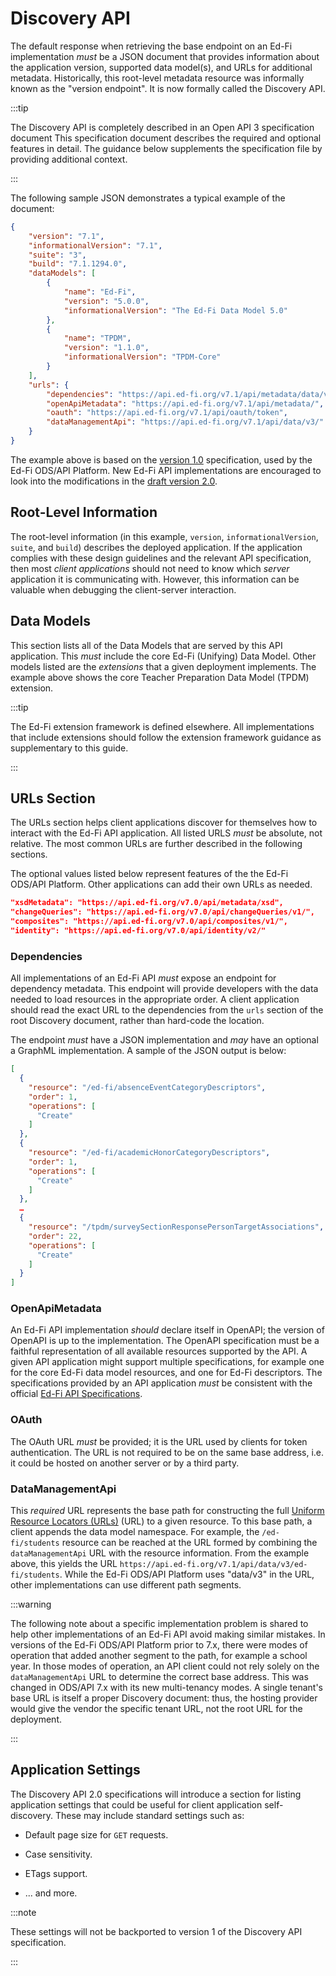# Discovery API

The default response when retrieving the base endpoint on an Ed-Fi
implementation _must_ be a JSON document that provides information about the
application version, supported data model(s), and URLs for additional metadata.
Historically, this root-level metadata resource was informally known as the
"version endpoint". It is now formally called the Discovery API.

:::tip

The Discovery API is completely described in an Open API 3
specification document This specification document describes the required and
optional features in detail. The guidance below supplements the specification
file by providing additional context.

:::

The following sample JSON demonstrates a typical example of the document:

```json
{
    "version": "7.1",
    "informationalVersion": "7.1",
    "suite": "3",
    "build": "7.1.1294.0",
    "dataModels": [
        {
            "name": "Ed-Fi",
            "version": "5.0.0",
            "informationalVersion": "The Ed-Fi Data Model 5.0"
        },
        {
            "name": "TPDM",
            "version": "1.1.0",
            "informationalVersion": "TPDM-Core"
        }
    ],
    "urls": {
        "dependencies": "https://api.ed-fi.org/v7.1/api/metadata/data/v3/dependencies",
        "openApiMetadata": "https://api.ed-fi.org/v7.1/api/metadata/",
        "oauth": "https://api.ed-fi.org/v7.1/api/oauth/token",
        "dataManagementApi": "https://api.ed-fi.org/v7.1/api/data/v3/"
    }
}
```

The example above is based on the [version
1.0](https://github.com/Ed-Fi-Alliance-OSS/Ed-Fi-API-Standards/blob/main/api-specifications/discovery/1.0)
specification, used by the Ed-Fi ODS/API Platform. New Ed-Fi API implementations
are encouraged to look into the modifications in the [draft version
2.0](https://github.com/Ed-Fi-Alliance-OSS/Ed-Fi-API-Standards/blob/main/api-specifications/discovery/2.0-draft).

## Root-Level Information

The root-level information (in this example, `version`, `informationalVersion`,
`suite`, and `build`) describes the deployed application. If the application
complies with these design guidelines and the relevant API specification, then
most _client applications_ should not need to know which _server_ application it
is communicating with. However, this information can be valuable when debugging
the client-server interaction.

## Data Models

This section lists all of the Data Models that are served by this API
application. This _must_ include the core Ed-Fi (Unifying) Data Model. Other
models listed are the _extensions_ that a given deployment implements. The
example above shows the core Teacher Preparation Data Model (TPDM) extension.

:::tip

The Ed-Fi extension framework is defined elsewhere. All implementations
that include extensions should follow the extension framework guidance as
supplementary to this guide.

:::

## URLs Section

The URLs section helps client applications discover for themselves how to
interact with the Ed-Fi API application. All listed URLS _must_ be absolute, not
relative. The most common URLs are further described in the following sections.

The optional values listed below represent features of the the Ed-Fi ODS/API
Platform. Other applications can add their own URLs as needed.

```json
"xsdMetadata": "https://api.ed-fi.org/v7.0/api/metadata/xsd",
"changeQueries": "https://api.ed-fi.org/v7.0/api/changeQueries/v1/",
"composites": "https://api.ed-fi.org/v7.0/api/composites/v1/",
"identity": "https://api.ed-fi.org/v7.0/api/identity/v2/"
```

### Dependencies

All implementations of an Ed-Fi API _must_ expose an endpoint for dependency
metadata. This endpoint will provide developers with the data needed to load
resources in the appropriate order. A client application should read the exact
URL to the dependencies from the `urls` section of the root Discovery document,
rather than hard-code the location.

The endpoint _must_ have a JSON implementation and _may_ have an optional a
GraphML implementation. A sample of the JSON output is below:

```json
[
  {
    "resource": "/ed-fi/absenceEventCategoryDescriptors",
    "order": 1,
    "operations": [
      "Create"
    ]
  },
  {
    "resource": "/ed-fi/academicHonorCategoryDescriptors",
    "order": 1,
    "operations": [
      "Create"
    ]
  },
  …
  {
    "resource": "/tpdm/surveySectionResponsePersonTargetAssociations",
    "order": 22,
    "operations": [
      "Create"
    ]
  }
]
```

### OpenApiMetadata

An Ed-Fi API implementation _should_ declare itself in OpenAPI; the version of
OpenAPI is up to the implementation. The OpenAPI specification must be a
faithful representation of all available resources supported by the API. A given
API application might support multiple specifications, for example one for the
core Ed-Fi data model resources, and one for Ed-Fi descriptors. The
specifications provided by an API application _must_ be consistent with the
official [Ed-Fi API
Specifications](https://github.com/Ed-Fi-Alliance-OSS/Ed-Fi-API-Standards/blob/main/api-specifications).

### OAuth

The OAuth URL _must_ be provided; it is the URL used by clients for token
authentication. The URL is not required to be on the same base address, i.e. it
could be hosted on another server or by a third party.

### DataManagementApi

This _required_ URL represents the base path for constructing the full [Uniform
Resource Locators
(URLs)](./rest-api-conventions/uniform-resource-locators-urls.md)
(URL) to a given resource. To this base path, a client appends the data model
namespace. For example, the `/ed-fi/students` resource can be reached at the URL
formed by combining the `dataManagementApi` URL with the resource information.
From the example above, this yields the URL
`https://api.ed-fi.org/v7.1/api/data/v3/ed-fi/students`. While the Ed-Fi ODS/API
Platform uses "data/v3" in the URL, other implementations can use different path
segments.

:::warning

The following note about a specific implementation problem is
shared to help other implementations of an Ed-Fi API avoid making similar
mistakes. In versions of the Ed-Fi ODS/API Platform prior to 7.x, there were
modes of operation that added another segment to the path, for example a
school year. In those modes of operation, an API client could not rely solely
on the `dataManagementApi` URL to determine the correct base address. This was
changed in ODS/API 7.x with its new multi-tenancy modes. A single tenant's
base URL is itself a proper Discovery document: thus, the hosting provider
would give the vendor the specific tenant URL, not the root URL for the
deployment.

:::

## Application Settings

The Discovery API 2.0 specifications will introduce a section for listing
application settings that could be useful for client application self-discovery.
These may include standard settings such as:

* Default page size for `GET` requests.

* Case sensitivity.

* ETags support.

* ... and more.

:::note

These settings will not be backported to version 1 of the Discovery
API specification.

:::
